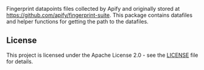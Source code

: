 Fingerprint datapoints files collected by Apify and originally stored at https://github.com/apify/fingerprint-suite.
This package contains datafiles and helper functions for getting the path to the datafiles.

## License

This project is licensed under the Apache License 2.0 - see the [LICENSE](https://github.com/apify/fingerprint-suite/blob/master/fingerprint_datapoints/LICENSE) file for details.
